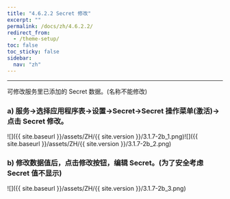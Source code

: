 ```yaml
---
title: "4.6.2.2 Secret 修改"
excerpt: ""
permalink: /docs/zh/4.6.2.2/
redirect_from:
  - /theme-setup/
toc: false
toc_sticky: false
sidebar:
  nav: "zh"
---
```


---
可修改服务里已添加的 Secret 数据。(名称不能修改)

### a\) 服务→选择应用程序表→设置→Secret→Secret 操作菜单(激活)→点击 Secret 修改。
![]({{ site.baseurl }}/assets/ZH/{{ site.version }}/3.1.7-2b_1.png)![]({{ site.baseurl }}/assets/ZH/{{ site.version }}/3.1.7-2b_2.png)

### b\) 修改数据值后，点击修改按钮，编辑 Secret。(为了安全考虑 Secret 值不显示)
![]({{ site.baseurl }}/assets/ZH/{{ site.version }}/3.1.7-2b_3.png)

